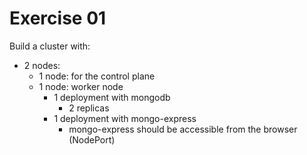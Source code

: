 # Exercise 01

Build a cluster with:
- 2 nodes:
  - 1 node: for the control plane
  - 1 node: worker node
    - 1 deployment with mongodb
      - 2 replicas
    - 1 deployment with mongo-express
      - mongo-express should be accessible from the browser (NodePort)
